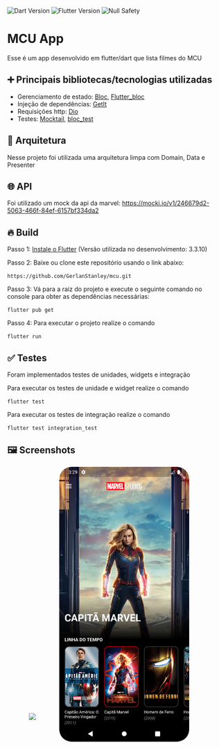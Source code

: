 ![Dart Version](https://img.shields.io/static/v1?label=dart&message=2.18.6&color=00579d)
![Flutter Version](https://img.shields.io/static/v1?label=flutter&message=3.3.10&color=42a5f5)
![Null Safety](https://img.shields.io/static/v1?label=null-safety&message=done&color=success)

# MCU App
Esse é um app desenvolvido em flutter/dart que lista filmes do MCU

## ➕ Principais bibliotecas/tecnologias utilizadas
- Gerenciamento de estado: [Bloc](https://pub.dev/packages/bloc), [Flutter_bloc](https://pub.dev/packages/flutter_bloc)
- Injeção de dependências: [GetIt](https://pub.dev/packages/get_it)
- Requisições http: [Dio](https://pub.dev/packages/dio)
- Testes: [Mocktail](https://pub.dev/packages/mocktail), [bloc_test](https://pub.dev/packages/bloc_test)

## 📐 Arquitetura
Nesse projeto foi utilizada uma arquitetura limpa com Domain, Data e Presenter

## 🌐 API
Foi utilizado um mock da api da marvel: https://mocki.io/v1/246679d2-5063-466f-84ef-6157bf334da2

## 🔥 Build
Passo 1: [Instale o Flutter](https://docs.flutter.dev/get-started/install)
(Versão utilizada no desenvolvimento: 3.3.10)

Passo 2: Baixe ou clone este repositório usando o link abaixo:
```
https://github.com/GerlanStanley/mcu.git
```

Passo 3: Vá para a raiz do projeto e execute o seguinte comando no console para obter as dependências necessárias:
```
flutter pub get
```

Passo 4: Para executar o projeto realize o comando
```
flutter run
```

## ✅ Testes
Foram implementados testes de unidades, widgets e integração

Para executar os testes de unidade e widget realize o comando
```
flutter test
```

Para executar os testes de integração realize o comando
```
flutter test integration_test
```

## 🖼️ Screenshots
<p float="left">
    <img src="./screenshots/1.png" width="300" style="padding: 50px" />
    <img src="./screenshots/2.png" width="300" /> 
</p>